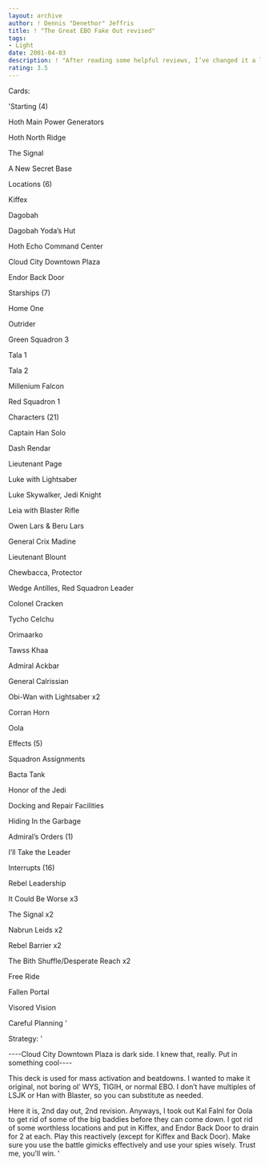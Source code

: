 ```yaml
---
layout: archive
author: ! Dennis "Denethor" Jeffris
title: ! "The Great EBO Fake Out revised"
tags:
- Light
date: 2001-04-03
description: ! "After reading some helpful reviews, I’ve changed it a little bit... hopefully it’ll work better."
rating: 3.5
---
```

Cards: 

'Starting (4) 


Hoth Main Power Generators 

Hoth North Ridge 

The Signal 

A New Secret Base 


Locations (6) 


Kiffex

Dagobah 

Dagobah Yoda&#8217;s Hut 

Hoth Echo Command Center 

Cloud City Downtown Plaza

Endor Back Door


Starships (7) 


Home One 

Outrider 

Green Squadron 3 

Tala 1 

Tala 2 

Millenium Falcon 

Red Squadron 1


Characters (21) 


Captain Han Solo 

Dash Rendar 

Lieutenant Page 

Luke with Lightsaber 

Luke Skywalker, Jedi Knight 

Leia with Blaster Rifle 

Owen Lars & Beru Lars 

General Crix Madine 

Lieutenant Blount 

Chewbacca, Protector 

Wedge Antilles, Red Squadron Leader 

Colonel Cracken 

Tycho Celchu 

Orimaarko 

Tawss Khaa 

Admiral Ackbar 

General Calrissian 

Obi-Wan with Lightsaber x2 

Corran Horn 

Oola


Effects (5) 


Squadron Assignments 

Bacta Tank 

Honor of the Jedi 

Docking and Repair Facilities 

Hiding In the Garbage 


Admiral&#8217;s Orders (1) 


I&#8217;ll Take the Leader 


Interrupts (16) 


Rebel Leadership

It Could Be Worse x3 

The Signal x2 

Nabrun Leids x2 

Rebel Barrier x2 

The Bith Shuffle/Desperate Reach x2 

Free Ride 

Fallen Portal 

Visored Vision 

Careful Planning  '

Strategy: '

----Cloud City Downtown Plaza is dark side.  I knew that, really.  Put in something cool----



This deck is used for mass activation and beatdowns.  I wanted to make it original, not boring ol’ WYS, TIGIH, or normal EBO.  I don’t have multiples of LSJK or Han with Blaster, so you can substitute as needed.


Here it is, 2nd day out, 2nd revision.  Anyways, I took out Kal Falnl for Oola to get rid of some of the big baddies before they can come down.  I got rid of some worthless locations and put in Kiffex, and Endor Back Door to drain for 2 at each.  Play this reactively (except for Kiffex and Back Door).  Make sure you use the battle gimicks effectively and use your spies wisely.  Trust me, you’ll win.   '